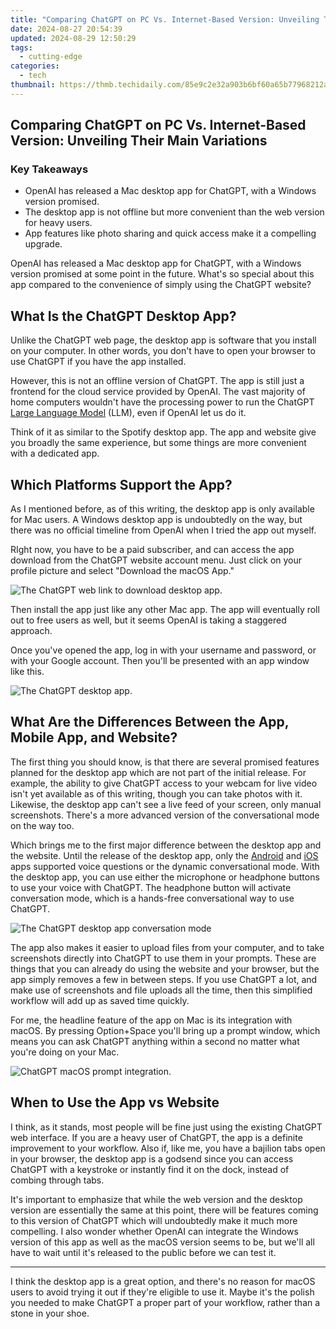 ```yaml
---
title: "Comparing ChatGPT on PC Vs. Internet-Based Version: Unveiling Their Main Variations"
date: 2024-08-27 20:54:39
updated: 2024-08-29 12:50:29
tags:
  - cutting-edge
categories:
  - tech
thumbnail: https://thmb.techidaily.com/85e9c2e32a903b6bf60a65b77968212abbcf7690eb44299839f1e9c463cd1ddf.jpg
---
```


## Comparing ChatGPT on PC Vs. Internet-Based Version: Unveiling Their Main Variations

### Key Takeaways

* OpenAI has released a Mac desktop app for ChatGPT, with a Windows version promised.
* The desktop app is not offline but more convenient than the web version for heavy users.
* App features like photo sharing and quick access make it a compelling upgrade.

 OpenAI has released a Mac desktop app for ChatGPT, with a Windows version promised at some point in the future. What's so special about this app compared to the convenience of simply using the ChatGPT website?

##  What Is the ChatGPT Desktop App?

 Unlike the ChatGPT web page, the desktop app is software that you install on your computer. In other words, you don't have to open your browser to use ChatGPT if you have the app installed.

 However, this is not an offline version of ChatGPT. The app is still just a frontend for the cloud service provided by OpenAI. The vast majority of home computers wouldn't have the processing power to run the ChatGPT [Large Language Model](https://extra-support.techidaily.com/2024-approved-picture-perfect-presentation-software-for-impeccable-photo-framing/) (LLM), even if OpenAI let us do it.

 Think of it as similar to the Spotify desktop app. The app and website give you broadly the same experience, but some things are more convenient with a dedicated app.

##  Which Platforms Support the App?

 As I mentioned before, as of this writing, the desktop app is only available for Mac users. A Windows desktop app is undoubtedly on the way, but there was no official timeline from OpenAI when I tried the app out myself.

 RIght now, you have to be a paid subscriber, and can access the app download from the ChatGPT website account menu. Just click on your profile picture and select "Download the macOS App."

![The ChatGPT web link to download desktop app.](https://static1.howtogeekimages.com/wordpress/wp-content/uploads/2024/05/chatgpt-web-link-to-download-desktop-app.png) 

 Then install the app just like any other Mac app. The app will eventually roll out to free users as well, but it seems OpenAI is taking a staggered approach.

 Once you've opened the app, log in with your username and password, or with your Google account. Then you'll be presented with an app window like this.

![The ChatGPT desktop app.](https://static1.howtogeekimages.com/wordpress/wp-content/uploads/2024/05/chatgpt-desktop-app.png) 

##  What Are the Differences Between the App, Mobile App, and Website?

 The first thing you should know, is that there are several promised features planned for the desktop app which are not part of the initial release. For example, the ability to give ChatGPT access to your webcam for live video isn't yet available as of this writing, though you can take photos with it. Likewise, the desktop app can't see a live feed of your screen, only manual screenshots. There's a more advanced version of the conversational mode on the way too.

 Which brings me to the first major difference between the desktop app and the website. Until the release of the desktop app, only the [Android](https://www.anrdoezrs.net/links/3607085/type/dlg/sid/UUhtgUeUpU2003404/https://play.google.com/store/apps/details?id=com.openai.chatgpt&hl=en) and [iOS](https://apps.apple.com/us/app/chatgpt/id6448311069) apps supported voice questions or the dynamic conversational mode. With the desktop app, you can use either the microphone or headphone buttons to use your voice with ChatGPT. The headphone button will activate conversation mode, which is a hands-free conversational way to use ChatGPT.

![The ChatGPT desktop app conversation mode](https://static1.howtogeekimages.com/wordpress/wp-content/uploads/2024/05/the-chatgpt-desktop-app-conversation-mode.png) 

 The app also makes it easier to upload files from your computer, and to take screenshots directly into ChatGPT to use them in your prompts. These are things that you can already do using the website and your browser, but the app simply removes a few in between steps. If you use ChatGPT a lot, and make use of screenshots and file uploads all the time, then this simplified workflow will add up as saved time quickly.

 For me, the headline feature of the app on Mac is its integration with macOS. By pressing Option+Space you'll bring up a prompt window, which means you can ask ChatGPT anything within a second no matter what you're doing on your Mac.

![ChatGPT macOS prompt integration.](https://static1.howtogeekimages.com/wordpress/wp-content/uploads/2024/05/chatgpt-macos-prompt-integration.png) 

##  When to Use the App vs Website

 I think, as it stands, most people will be fine just using the existing ChatGPT web interface. If you are a heavy user of ChatGPT, the app is a definite improvement to your workflow. Also if, like me, you have a bajilion tabs open in your browser, the desktop app is a godsend since you can access ChatGPT with a keystroke or instantly find it on the dock, instead of combing through tabs.

 It's important to emphasize that while the web version and the desktop version are essentially the same at this point, there will be features coming to this version of ChatGPT which will undoubtedly make it much more compelling. I also wonder whether OpenAI can integrate the Windows version of this app as well as the macOS version seems to be, but we'll all have to wait until it's released to the public before we can test it.

---

 I think the desktop app is a great option, and there's no reason for macOS users to avoid trying it out if they're eligible to use it. Maybe it's the polish you needed to make ChatGPT a proper part of your workflow, rather than a stone in your shoe.

<ins class="adsbygoogle"
     style="display:block"
     data-ad-format="autorelaxed"
     data-ad-client="ca-pub-7571918770474297"
     data-ad-slot="1223367746"></ins>



<ins class="adsbygoogle"
     style="display:block"
     data-ad-client="ca-pub-7571918770474297"
     data-ad-slot="8358498916"
     data-ad-format="auto"
     data-full-width-responsive="true"></ins>
